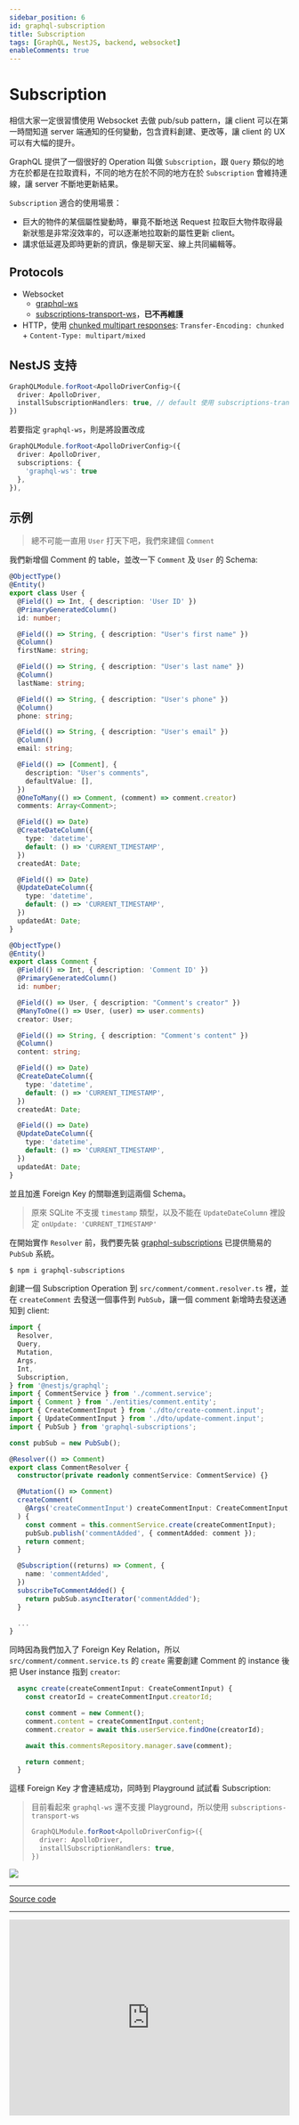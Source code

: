 ```yaml
---
sidebar_position: 6
id: graphql-subscription
title: Subscription
tags: [GraphQL, NestJS, backend, websocket]
enableComments: true
---
```

# Subscription

相信大家一定很習慣使用 Websocket 去做 pub/sub pattern，讓 client 可以在第一時間知道 server 端通知的任何變動，包含資料創建、更改等，讓 client 的 UX 可以有大幅的提升。

GraphQL 提供了一個很好的 Operation 叫做 `Subscription`，跟 `Query` 類似的地方在於都是在拉取資料，不同的地方在於不同的地方在於 `Subscription` 會維持連線，讓 server 不斷地更新結果。

`Subscription` 適合的使用場景：
- 巨大的物件的某個屬性變動時，畢竟不斷地送 Request 拉取巨大物件取得最新狀態是非常沒效率的，可以逐漸地拉取新的屬性更新 client。
- 講求低延遲及即時更新的資訊，像是聊天室、線上共同編輯等。

## Protocols
- Websocket
    - [graphql-ws](https://github.com/enisdenjo/graphql-ws)
    - [subscriptions-transport-ws](https://github.com/apollographql/subscriptions-transport-ws)，**已不再維護**
- HTTP，使用 [chunked multipart responses](https://github.com/graphql/graphql-over-http/blob/main/rfcs/IncrementalDelivery.md): `Transfer-Encoding: chunked` + `Content-Type: multipart/mixed`

## NestJS 支持
``` ts
GraphQLModule.forRoot<ApolloDriverConfig>({
  driver: ApolloDriver,
  installSubscriptionHandlers: true, // default 使用 subscriptions-transport-ws
})
```

若要指定 `graphql-ws`，則是將設置改成
``` ts
GraphQLModule.forRoot<ApolloDriverConfig>({
  driver: ApolloDriver,
  subscriptions: {
    'graphql-ws': true
  },
}),
```

## 示例
> 總不可能一直用 `User` 打天下吧，我們來建個 `Comment`

我們新增個 Comment 的 table，並改一下 `Comment` 及 `User` 的 Schema:

``` ts
@ObjectType()
@Entity()
export class User {
  @Field(() => Int, { description: 'User ID' })
  @PrimaryGeneratedColumn()
  id: number;

  @Field(() => String, { description: "User's first name" })
  @Column()
  firstName: string;

  @Field(() => String, { description: "User's last name" })
  @Column()
  lastName: string;

  @Field(() => String, { description: "User's phone" })
  @Column()
  phone: string;

  @Field(() => String, { description: "User's email" })
  @Column()
  email: string;

  @Field(() => [Comment], {
    description: "User's comments",
    defaultValue: [],
  })
  @OneToMany(() => Comment, (comment) => comment.creator)
  comments: Array<Comment>;

  @Field(() => Date)
  @CreateDateColumn({
    type: 'datetime',
    default: () => 'CURRENT_TIMESTAMP',
  })
  createdAt: Date;

  @Field(() => Date)
  @UpdateDateColumn({
    type: 'datetime',
    default: () => 'CURRENT_TIMESTAMP',
  })
  updatedAt: Date;
}
```

``` ts
@ObjectType()
@Entity()
export class Comment {
  @Field(() => Int, { description: 'Comment ID' })
  @PrimaryGeneratedColumn()
  id: number;

  @Field(() => User, { description: "Comment's creator" })
  @ManyToOne(() => User, (user) => user.comments)
  creator: User;

  @Field(() => String, { description: "Comment's content" })
  @Column()
  content: string;

  @Field(() => Date)
  @CreateDateColumn({
    type: 'datetime',
    default: () => 'CURRENT_TIMESTAMP',
  })
  createdAt: Date;

  @Field(() => Date)
  @UpdateDateColumn({
    type: 'datetime',
    default: () => 'CURRENT_TIMESTAMP',
  })
  updatedAt: Date;
}
```

並且加進 Foreign Key 的關聯進到這兩個 Schema。

> 原來 SQLite 不支援 `timestamp` 類型，以及不能在 `UpdateDateColumn` 裡設定 `onUpdate: 'CURRENT_TIMESTAMP'`

在開始實作 `Resolver` 前，我們要先裝 [graphql-subscriptions](https://www.npmjs.com/package/graphql-subscriptions) 已提供簡易的 `PubSub` 系統。

``` bash
$ npm i graphql-subscriptions
```

創建一個 Subscription Operation 到 `src/comment/comment.resolver.ts` 裡，並在 `createComment` 去發送一個事件到 `PubSub`，讓一個 comment 新增時去發送通知到 client:

``` ts
import {
  Resolver,
  Query,
  Mutation,
  Args,
  Int,
  Subscription,
} from '@nestjs/graphql';
import { CommentService } from './comment.service';
import { Comment } from './entities/comment.entity';
import { CreateCommentInput } from './dto/create-comment.input';
import { UpdateCommentInput } from './dto/update-comment.input';
import { PubSub } from 'graphql-subscriptions';

const pubSub = new PubSub();

@Resolver(() => Comment)
export class CommentResolver {
  constructor(private readonly commentService: CommentService) {}

  @Mutation(() => Comment)
  createComment(
    @Args('createCommentInput') createCommentInput: CreateCommentInput,
  ) {
    const comment = this.commentService.create(createCommentInput);
    pubSub.publish('commentAdded', { commentAdded: comment });
    return comment;
  }

  @Subscription((returns) => Comment, {
    name: 'commentAdded',
  })
  subscribeToCommentAdded() {
    return pubSub.asyncIterator('commentAdded');
  }

  ...
}

```

同時因為我們加入了 Foreign Key Relation，所以 `src/comment/comment.service.ts` 的 `create` 需要創建 Comment 的 instance 後把 User instance 指到 `creator`:
``` ts
  async create(createCommentInput: CreateCommentInput) {
    const creatorId = createCommentInput.creatorId;

    const comment = new Comment();
    comment.content = createCommentInput.content;
    comment.creator = await this.userService.findOne(creatorId);

    await this.commentsRepository.manager.save(comment);

    return comment;
  }
```

這樣 Foreign Key 才會連結成功，同時到 Playground 試試看 Subscription:

> 目前看起來 `graphql-ws` 還不支援 Playground，所以使用 `subscriptions-transport-ws`
> ``` ts
> GraphQLModule.forRoot<ApolloDriverConfig>({
>   driver: ApolloDriver,
>   installSubscriptionHandlers: true,
> })
> ```

<img src="https://i.imgur.com/DLo4hbY.gif" loading="lazy" />

---

[Source code](https://github.com/RandyLiu6410/nestjs-graphql-sandbox/tree/main/nestjs-graphql-app1)

---

<iframe src="https://open.spotify.com/embed/track/6zp8BWzu4dzuygZTVf5H2H?utm_source=generator&theme=0" width="100%" height="352" frameBorder="0" allowfullscreen="" allow="autoplay; clipboard-write; encrypted-media; fullscreen; picture-in-picture" loading="lazy"></iframe>